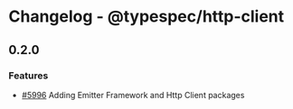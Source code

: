 # Changelog - @typespec/http-client



## 0.2.0

### Features

- [#5996](https://github.com/microsoft/typespec/pull/5996) Adding Emitter Framework and Http Client packages


